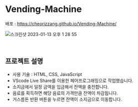 # Vending-Machine

배포 : https://cheorizzang.github.io/Vending-Machine/

![스크린샷 2023-01-13 오후 1 28 55](https://user-images.githubusercontent.com/112460466/212237628-6353f392-ff57-47d2-bd83-e1d487405a28.png)

<br>

## 프로젝트 설명

- 사용 기술 : HTML, CSS, JavaScript
- VScode Live Share를 이용한 페어프로그래밍으로 작업했습니다.
- 소지금에서 일정 금액을 입금해서 잔액을 충전합니다. 
- 음료를 획득하면 해당 음료의 가격만큼 잔액이 차감됩니다.
- 거스름돈 반환 버튼을 누르면 잔액이 소지금으로 이동합니다.


